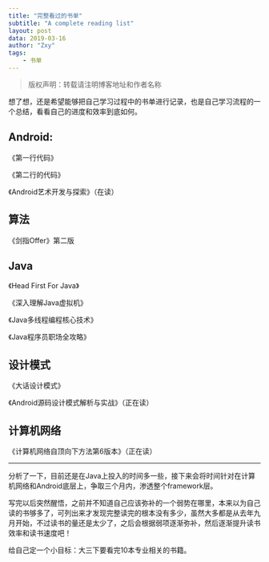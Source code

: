 ```yaml
---
title: "完整看过的书单"
subtitle: "A complete reading list"
layout: post
data: 2019-03-16
author: "Zxy"
tags:
    - 书单
---
```


> 版权声明：转载请注明博客地址和作者名称

想了想，还是希望能够把自己学习过程中的书单进行记录，也是自己学习流程的一个总结，看看自己的进度和效率到底如何。

## Android: 

《第一行代码》

《第二行的代码》

《Android艺术开发与探索》（在读）

## 算法

《剑指Offer》第二版

## Java

《Head First For Java》

《深入理解Java虚拟机》

《Java多线程编程核心技术》

《Java程序员职场全攻略》

## 设计模式

《大话设计模式》

《Android源码设计模式解析与实战》（正在读）
 
## 计算机网络

《计算机网络自顶向下方法第6版本》（正在读）

----------

分析了一下，目前还是在Java上投入的时间多一些，接下来会将时间针对在计算机网络和Android底层上，争取三个月内，渗透整个framework层。

写完以后突然醒悟，之前并不知道自己应该弥补的一个弱势在哪里，本来以为自己读的书够多了，可列出来才发现完整读完的根本没有多少，虽然大多都是从去年九月开始，不过读书的量还是太少了，之后会根据弱项逐渐弥补，然后逐渐提升读书效率和读书速度吧！

给自己定一个小目标：大三下要看完10本专业相关的书籍。